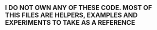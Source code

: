 ## I DO NOT OWN ANY OF THESE CODE. MOST OF THIS FILES ARE HELPERS, EXAMPLES AND EXPERIMENTS TO TAKE AS A REFERENCE
